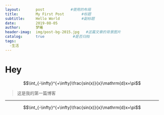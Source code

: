 ```yaml
---
layout:       post            #使用的布局
title:        My First Post        #标题
subtitle:     Hello World          #副标题
date:         2019-08-05
author:       梦曦
header-imag:  img/post-bg-2015.jpg   #这篇文章的背景图片
catalog:      true             #是否归档
tags:
  -生活
---
```






Hey
===

$$\int_{-\infty}^{+\infty}\frac{sin(x)}{x}\mathrm{d}x=\pi$$
>这是我的第一篇博客
--------------

$$\int_{-\infty}^{+\infty}\frac{sin(x)}{x}\mathrm{d}x=\pi$$
